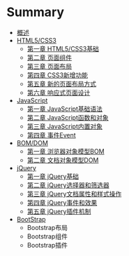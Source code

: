 # Summary

* [概述](README.md)
* [HTML5/CSS3](chapter1.md)
  * [第一章 HTML5/CSS3基础](chapter1/html3css3ji-chu.md)
  * [第二章 页面组件](chapter1/ye-mian-zu-jian.md)
  * [第三章 页面布局](chapter1/ye-mian-bu-ju.md)
  * [第四章 CSS3新增功能](chapter1/css3xin-zeng-gong-neng.md)
  * [第五章 新的页面布局方式](chapter1/xin-de-ye-mian-bu-ju-fang-shi.md)
  * [第六章 响应式页面设计](chapter1/xiang-ying-shi-ye-mian-she-ji.md)
* [JavaScript](javascript.md)
  * [第一章 JavaScript基础语法](javascript/javascriptji-chu-yu-fa.md)
  * [第二章 JavaScript函数和对象](javascript/javascripthan-shu.md)
  * [第三章 JavaScript内置对象](javascript/javascriptdui-xiang.md)
  * [第四章 事件Event](javascript/shi-jian-event.md)
* [BOM/DOM](bomdom.md)
  * [第一章 浏览器对象模型BOM](bomdom/liu-lan-qi-dui-xiang-mo-xing-bom.md)
  * [第二章 文档对象模型DOM](bomdom/wen-dang-dui-xiang-mo-xing-dom.md)
* [jQuery](jquery.md)
  * [第一章 jQuery基础](jquery/di-yi-zhang-jquery-ji-chu.md)
  * [第二章 jQuery选择器和筛选器](jquery/di-er-zhang-jquery-xuan-ze-qi-he-shai-xuan-qi.md)
  * [第三章 jQuery文档属性和样式操作](jquery/di-san-zhang-jquery-wen-dang-shu-xing-he-yang-shi-cao-zuo.md)
  * [第四章 jQuery事件和效果](jquery/di-si-zhang-jquery-shi-jian-he-xiao-guo.md)
  * [第五章 jQuery插件机制](jquery/di-wu-zhang-jquery-cha-jian-ji-zhi.md)
* [BootStrap](bootstrap.md)
  * Bootstrap布局
  * Bootstrap组件
  * Bootstrap插件

